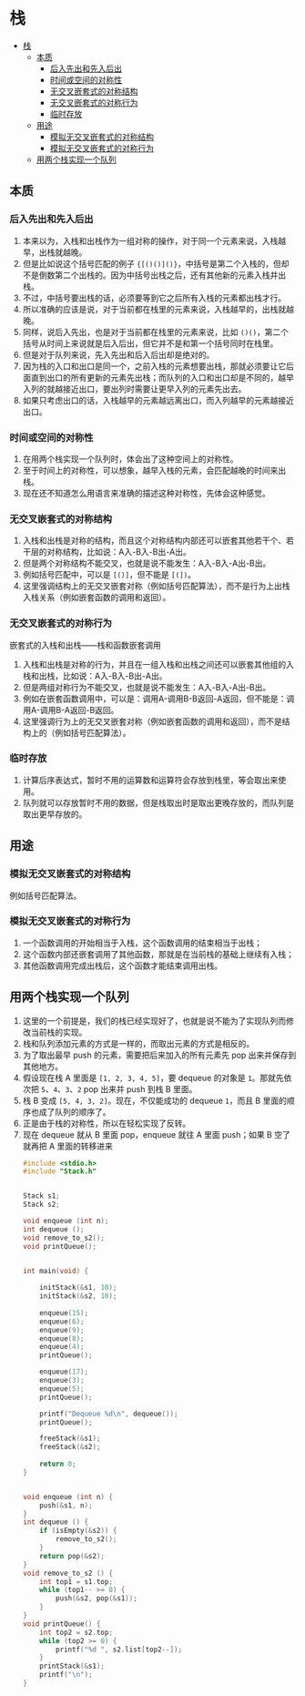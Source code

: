 # 栈


<!-- TOC -->

- [栈](#栈)
    - [本质](#本质)
        - [后入先出和先入后出](#后入先出和先入后出)
        - [时间或空间的对称性](#时间或空间的对称性)
        - [无交叉嵌套式的对称结构](#无交叉嵌套式的对称结构)
        - [无交叉嵌套式的对称行为](#无交叉嵌套式的对称行为)
        - [临时存放](#临时存放)
    - [用途](#用途)
        - [模拟无交叉嵌套式的对称结构](#模拟无交叉嵌套式的对称结构)
        - [模拟无交叉嵌套式的对称行为](#模拟无交叉嵌套式的对称行为)
    - [用两个栈实现一个队列](#用两个栈实现一个队列)

<!-- /TOC -->


## 本质
### 后入先出和先入后出
1. 本来以为，入栈和出栈作为一组对称的操作，对于同一个元素来说，入栈越早，出栈就越晚。
2. 但是比如说这个括号匹配的例子 `{[()()]()}`，中括号是第二个入栈的，但却不是倒数第二个出栈的。因为中括号出栈之后，还有其他新的元素入栈并出栈。
3. 不过，中括号要出栈的话，必须要等到它之后所有入栈的元素都出栈才行。
4. 所以准确的应该是说，对于当前都在栈里的元素来说，入栈越早的，出栈就越晚。
5. 同样，说后入先出，也是对于当前都在栈里的元素来说，比如 `()()`，第二个括号从时间上来说就是后入后出，但它并不是和第一个括号同时在栈里。
6. 但是对于队列来说，先入先出和后入后出却是绝对的。
7. 因为栈的入口和出口是同一个，之前入栈的元素想要出栈，那就必须要让它后面直到出口的所有更新的元素先出栈；而队列的入口和出口却是不同的，越早入列的就越接近出口，要出列时需要让更早入列的元素先出去。
8. 如果只考虑出口的话，入栈越早的元素越远离出口，而入列越早的元素越接近出口。

### 时间或空间的对称性
1. 在用两个栈实现一个队列时，体会出了这种空间上的对称性。
2. 至于时间上的对称性，可以想象，越早入栈的元素，会匹配越晚的时间来出栈。
3. 现在还不知道怎么用语言来准确的描述这种对称性，先体会这种感觉。

### 无交叉嵌套式的对称结构
1. 入栈和出栈是对称的结构，而且这个对称结构内部还可以嵌套其他若干个、若干层的对称结构，比如说：A入-B入-B出-A出。
2. 但是两个对称结构不能交叉，也就是说不能发生：A入-B入-A出-B出。
3. 例如括号匹配中，可以是 `[()]`，但不能是 `[(])`。
4. 这里强调结构上的无交叉嵌套对称（例如括号匹配算法），而不是行为上出栈入栈关系（例如嵌套函数的调用和返回）。

### 无交叉嵌套式的对称行为
嵌套式的入栈和出栈——栈和函数嵌套调用
1. 入栈和出栈是对称的行为，并且在一组入栈和出栈之间还可以嵌套其他组的入栈和出栈，比如说：A入-B入-B出-A出。
2. 但是两组对称行为不能交叉，也就是说不能发生：A入-B入-A出-B出。
3. 例如在嵌套函数调用中，可以是：调用A-调用B-B返回-A返回，但不能是：调用A-调用B-A返回-B返回。
4. 这里强调行为上的无交叉嵌套对称（例如嵌套函数的调用和返回），而不是结构上的（例如括号匹配算法）。

### 临时存放
1. 计算后序表达式，暂时不用的运算数和运算符会存放到栈里，等会取出来使用。
2. 队列就可以存放暂时不用的数据，但是栈取出时是取出更晚存放的，而队列是取出更早存放的。


## 用途
### 模拟无交叉嵌套式的对称结构
例如括号匹配算法。

### 模拟无交叉嵌套式的对称行为
1. 一个函数调用的开始相当于入栈，这个函数调用的结束相当于出栈；
2. 这个函数内部还嵌套调用了其他函数，那就是在当前栈的基础上继续有入栈；
3. 其他函数调用完成出栈后，这个函数才能结束调用出栈。


## 用两个栈实现一个队列
1. 这里的一个前提是，我们的栈已经实现好了，也就是说不能为了实现队列而修改当前栈的实现。
2. 栈和队列添加元素的方式是一样的，而取出元素的方式是相反的。
3. 为了取出最早 push 的元素，需要把后来加入的所有元素先 pop 出来并保存到其他地方。
4. 假设现在栈 A 里面是 `[1, 2, 3, 4, 5]`，要 dequeue 的对象是 `1`。那就先依次把 `5`、`4`、`3`、`2` pop 出来并 push 到栈 B 里面。
5. 栈 B 变成 `[5, 4, 3, 2]`。现在，不仅能成功的 dequeue `1`，而且 B 里面的顺序也成了队列的顺序了。
6. 正是由于栈的对称性，所以在轻松实现了反转。
7. 现在 dequeue 就从 B 里面 pop，enqueue 就往 A 里面 push；如果 B 空了就再把 A 里面的转移进来
    ```cpp
    #include <stdio.h>
    #include "Stack.h"


    Stack s1;
    Stack s2;

    void enqueue (int n);
    int dequeue ();
    void remove_to_s2();
    void printQueue();


    int main(void) {
        
        initStack(&s1, 10);
        initStack(&s2, 10);
        
        enqueue(15);
        enqueue(6);
        enqueue(9);
        enqueue(8);
        enqueue(4);
        printQueue();

        enqueue(17);
        enqueue(3);
        enqueue(5);
        printQueue();

        printf("Dequeue %d\n", dequeue());
        printQueue();

        freeStack(&s1);
        freeStack(&s2);
        
        return 0;
    }


    void enqueue (int n) {
        push(&s1, n);
    }
    int dequeue () {
        if (isEmpty(&s2)) {
            remove_to_s2();
        }
        return pop(&s2);
    }
    void remove_to_s2 () {
        int top1 = s1.top;
        while (top1-- >= 0) {
            push(&s2, pop(&s1));
        }
    }
    void printQueue() {
        int top2 = s2.top;
        while (top2 >= 0) {
            printf("%d ", s2.list[top2--]);
        }
        printStack(&s1);
        printf("\n");
    }
    ```